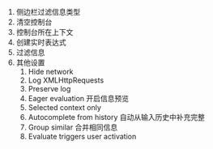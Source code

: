 1. 侧边栏过滤信息类型
2. 清空控制台
3. 控制台所在上下文
4. 创建实时表达式
5. 过滤信息
6. 其他设置
    1. Hide network
    2. Log XMLHttpRequests
    3. Preserve log
    4. Eager evaluation 开启信息预览
    5. Selected context only
    6. Autocomplete from history 自动从输入历史中补充完整
    7. Group similar 合并相同信息
    8. Evaluate triggers user activation